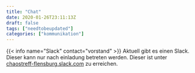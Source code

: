 ```yaml
---
title: "Chat"
date: 2020-01-26T23:11:13Z
draft: false
tags: ["needtobeupdated"]
categories: ["kommunikation"]
---
```

{{< info name="Slack" contact="vorstand" >}}
Aktuell gibt es einen Slack. Dieser kann nur nach einladung betreten werden. Dieser ist unter [chaostreff-flensburg.slack.com](https://chaostreff-flensburg.slack.com) zu erreichen.